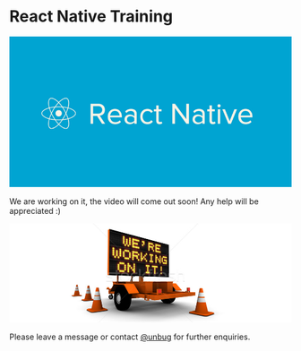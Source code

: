 # React Native Training
![](344067-reactive-native.jpg)

We are working on it, the video will come out soon! Any help will be appreciated :)

![](QQ20160630-5.png)

Please leave a message or contact [@unbug](https://github.com/unbug) for further enquiries.